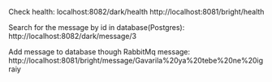 Check health:
localhost:8082/dark/health
http://localhost:8081/bright/health

Search for the message by id in database(Postgres):
http://localhost:8082/dark/message/3

Add message to database though RabbitMq message:
http://localhost:8081/bright/message/Gavarila%20ya%20tebe%20ne%20igraiy